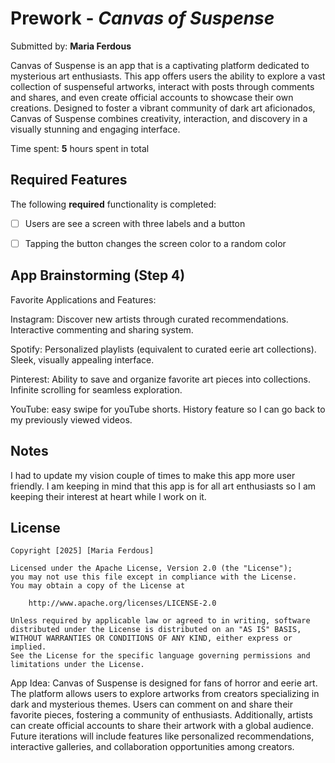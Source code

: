 # Prework - *Canvas of Suspense*

Submitted by: **Maria Ferdous**

Canvas of Suspense is an app that is a captivating platform dedicated to mysterious art enthusiasts. This app offers users the ability to explore a vast collection of suspenseful artworks, interact with posts through comments and shares, and even create official accounts to showcase their own creations. Designed to foster a vibrant community of dark art aficionados, Canvas of Suspense combines creativity, interaction, and discovery in a visually stunning and engaging interface.

Time spent: **5** hours spent in total

## Required Features

The following **required** functionality is completed:

- [ ] Users are see a screen with three labels and a button
- [ ] Tapping the button changes the screen color to a random color
 

## App Brainstorming (Step 4)
Favorite Applications and Features:

Instagram:
Discover new artists through curated recommendations.
Interactive commenting and sharing system.

Spotify:
Personalized playlists (equivalent to curated eerie art collections).
Sleek, visually appealing interface.

Pinterest:
Ability to save and organize favorite art pieces into collections.
Infinite scrolling for seamless exploration.

YouTube:
easy swipe for youTube shorts.
History feature so I can go back to my previously viewed videos.

## Notes
I had to update my vision couple of times to make this app more user friendly. I am keeping in mind that this app is for all art enthusiasts so I am keeping their interest at heart while I work on it.

## License

    Copyright [2025] [Maria Ferdous]

    Licensed under the Apache License, Version 2.0 (the "License");
    you may not use this file except in compliance with the License.
    You may obtain a copy of the License at

        http://www.apache.org/licenses/LICENSE-2.0

    Unless required by applicable law or agreed to in writing, software
    distributed under the License is distributed on an "AS IS" BASIS,
    WITHOUT WARRANTIES OR CONDITIONS OF ANY KIND, either express or implied.
    See the License for the specific language governing permissions and
    limitations under the License.

    
App Idea:
Canvas of Suspense is designed for fans of horror and eerie art. The platform allows users to explore artworks from creators specializing in dark and mysterious themes. Users can comment on and share their favorite pieces, fostering a community of enthusiasts. Additionally, artists can create official accounts to share their artwork with a global audience. Future iterations will include features like personalized recommendations, interactive galleries, and collaboration opportunities among creators.

